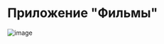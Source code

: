 # Приложение "Фильмы"
![image](https://user-images.githubusercontent.com/87281139/216840178-0f0b6436-7837-43b2-b182-c582b442538b.jpg)

